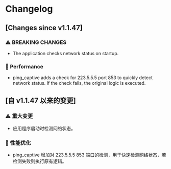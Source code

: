 # Changelog

## [Changes since v1.1.47]

### ⚠ BREAKING CHANGES
- The application checks network status on startup.

### 🔨 Performance
- ping_captive adds a check for 223.5.5.5 port 853 to quickly detect network status. If the check fails, the original logic is executed.


## [自 v1.1.47 以来的变更]

### ⚠ 重大变更
- 应用程序启动时检测网络状态。

### 🔨 性能优化
- ping_captive 增加对 223.5.5.5 853 端口的检测，用于快速检测网络状态，若检测失败则执行原有逻辑。